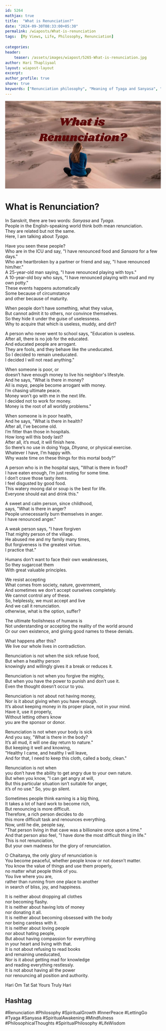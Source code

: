 ```yaml
---        
id: 5264        
mathjax: true        
title:  "What is Renunciation?"        
date: "2024-09-30T08:33:00+05:30"        
permalink: /wiaposts/What-is-renunciation
tags:  [My Views, Life, Philosophy, Renunciation]         
        
categories:        
header:        
    teaser: /assets/images/wiapost/5265-What-is-renunciation.jpg        
author: Hari Thapliyaal        
layout: wiapost-layout        
excerpt:        
author_profile: true        
share: true
keywords: ["Renunciation philosophy", "Meaning of Tyaga and Sanyasa", "What is renunciation in life", "Renunciation vs detachment", "Spiritual renunciation", "True renunciation meaning", "Philosophy of letting go", "Inner peace through renunciation"]       
--- 
```


![What is Renunciation?](/assets/images/wiapost/5265-What-is-renunciation.jpg)   
   
# What is Renunciation?   
   
In Sanskrit, there are two words: *Sanyasa* and *Tyaga*.  
People in the English-speaking world think both mean renunciation.  
They are related but not the same.  
Here, I am talking about *Tyaga*.  

Have you seen these people?  
Who are in the ICU and say, 
"I have renounced food and *Sansara* for a few days."  
Who are heartbroken by a partner or friend and say, 
"I have renounced him/her."  
A 25-year-old man saying, 
"I have renounced playing with toys."  
A 10-year-old boy who says, 
"I have renounced playing with mud and my own potty."  
These events happens automatically   
Some because of circumstance   
and other because of maturity.  

When people don’t have something, what they value,  
But cannot admit it to others, nor convince themselves.  
So they hide it under the guise of uselessness.  
Why to acquire that which is useless, muddy, and dirt? 
 
A person who never went to school says, 
"Education is useless.  
After all, there is no job for the educated.  
And educated people are arrogant.  
They are fools, and they behave like the uneducated.  
So I decided to remain uneducated.  
I decided I will not read anything."  

When someone is poor, or   
doesn’t have enough money to live his neighbor's lifestyle.  
And he says, "What is there in money?  
All is *maya*, people become arrogant with money.  
I’m chasing ultimate peace.   
Money won’t go with me in the next life.  
I decided not to work for money.  
Money is the root of all worldly problems."  

When someone is in poor health,  
And he says, "What is there in health?  
After all, I’ve become old.  
I’m fitter than those in hospitals.  
How long will this body last?  
After all, it’s mud, it will finish here.  
So there’s no use in doing Yoga, *Dhyana*, or physical exercise.  
Whatever I have, I’m happy with.  
Why waste time on these things for this mortal body?"  

A person who is in the hospital says, "What is there in food?  
I have eaten enough, I’m just resting for some time.  
I don’t crave those tasty items.  
I feel disgusted by good food.  
This watery moong dal or soup is the best for life.  
Everyone should eat and drink this."  

A sweet and calm person, since childhood,  
says, "What is there in anger?  
People unnecessarily burn themselves in anger.  
I have renounced anger."  

A weak person says, "I have forgiven  
That mighty person of the village.  
He abused me and my family many times,  
But forgiveness is the greatest virtue.  
I practice that."  

Humans don’t want to face their own weaknesses,  
So they sugarcoat them  
With great valuable principles.  

We resist accepting  
What comes from society, nature, government,  
And sometimes we don’t accept ourselves completely.  
We cannot control any of these.  
So, helplessly, we must accept and live  
And we call it renunciation.  
otherwise, what is the option, suffer?

The ultimate foolishness of humans is  
Not understanding or accepting 
the reality of the world around  
Or our own existence, 
and giving good names to these denials.  

What happens after this?  
We live our whole lives in contradiction.  

Renunciation is not when the sick refuse food,  
But when a healthy person   
knowingly and willingly gives it a break or reduces it.  

Renunciation is not when you forgive the mighty,  
But when you have the power to punish and don’t use it.  
Even the thought doesn’t occur to you.  

Renunciation is not about not having money,  
Nor is it about giving when you have enough.  
It’s about keeping money in its proper place, not in your mind.  
Have it, use it properly,  
Without letting others know   
you are the sponsor or donor.  

Renunciation is not when your body is sick  
And you say, "What is there in the body?  
It’s all mud, it will one day return to nature."  
But keeping it well and knowing,  
"Healthy I came, and healthy I will leave,  
And for that, I need to keep this cloth, called a body, clean."  

Renunciation is not when   
you don’t have the ability to get angry 
due to your own nature.  
But when you know, "I can get angry at will,  
But this particular situation isn’t suitable for anger,  
it’s of no use." So, you go silent.  

Sometimes people think earning is a big thing,  
It takes a lot of hard work to become rich,  
But renouncing is more difficult.  
Therefore, a rich person decides to do   
this more difficult task and renounces everything.  
Now, until he die, people say,  
"That person living in that cave was a billionaire once upon a time."  
And that person also feel, 
"I have done the most difficult thing in life."  
This is not renunciation,  
But your own madness for the glory of renunciation.  

O Chaitanya, the only glory of renunciation is  
You become peaceful, 
whether people know or not doesn’t matter.  
You know the value of things and use them properly,   
no matter what people think of you.  
You live where you are,   
rather than running from one place to another   
in search of bliss, joy, and happiness.  

It is neither about dropping all clothes   
nor becoming flashy.  
It is neither about having lots of money   
nor donating it all.  
It is neither about becoming obsessed with the body   
nor being careless with it.  
It is neither about loving people    
nor about hating people,    
But about having compassion for everything   
in your heart and living with that.   
It is not about refusing to read books   
and remaining uneducated,    
Nor is it about getting mad for knowledge   
and reading everything restlessly.   
It is not about having all the power   
nor renouncing all position and authority.

Hari Om Tat Sat
Yours Truly Hari

## Hashtag 
#Renunciation
#Philosophy
#SpiritualGrowth
#InnerPeace
#LettingGo
#Tyaga
#Sanyasa
#SpiritualAwakening
#Mindfulness
#PhilosophicalThoughts
#SpiritualPhilosophy
#LifeWisdom